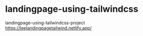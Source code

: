 # landingpage-using-tailwindcss
landingpage-using-tailwindcss-project
https://leelandingpagetailwind.netlify.app/
